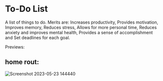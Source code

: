 
# To-Do List

A list of things to do.
Merits are: 
    Increases productivity,
    Provides motivation,
    Improves memory,
    Reduces stress,
    Allows for more personal time,
    Reduces anxiety and improves mental health,
    Provides a sense of accomplishment and
    Set deadlines for each goal.

Previews:

   ## home rout:
   ![Screenshot 2023-05-23 144440](https://github.com/sushantskb/To-Do-List/assets/91365425/762623cc-6a18-47b4-8ca9-c81f6203b1a1)




